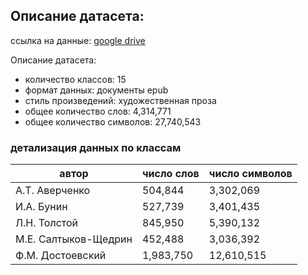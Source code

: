 ## Описание датасета:
ccылка на данные: [google drive](https://drive.google.com/drive/u/0/folders/1sDiJ46ScUUxD6CKZa_fQooUFJ7W4ErKd)

Описание датасета:
* количество классов: 15
* формат данных: документы epub
* стиль произведений: художественная проза
* общее количество слов: 4,314,771
* общее количество символов: 27,740,543

### детализация данных по классам
| автор                | число слов | число символов  | 
|----------------------|------------|-----------------|
| А.Т. Аверченко       | 504,844    | 3,302,069       |
| И.А. Бунин           | 527,739    | 3,401,435       |
| Л.Н. Толстой         | 845,950    | 5,390,132       |
| М.Е. Салтыков-Щедрин | 452,488    | 3,036,392       |
| Ф.М. Достоевский     | 1,983,750  | 12,610,515      |

